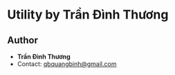 # Utility by Trần Đình Thương

## Author
- **Trần Đình Thương**
- Contact: [qbquangbinh@gmail.com](mailto:qbquangbinh@gmail.com)